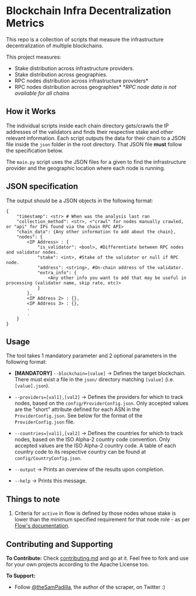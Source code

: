 # Blockchain Infra Decentralization Metrics
This repo is a collection of scripts that measure the infrastructure decentralization of multiple blockchains.

This project measures:
- Stake distribution across infrastructure providers.
- Stake distribution across geographies.
- RPC nodes distribution across infrastructure providers*
- RPC nodes distribution across geographies*
**RPC node data is not available for all chains*

## How it Works
The individual scripts inside each chain directory gets/crawls the IP addresses of the validators and finds their respective stake and other relevant information. Each script outputs the data for their chain to a JSON file inside the `json` folder in the root directory. That JSON file **must** follow the specification below.

The `main.py` script uses the JSON files for a given to find the infrastructure provider and the geographic location where each node is running.

## JSON specification
The output should be a JSON objects in the following format:
```
{
    "timestamp": <str> # When was the analysis last ran
    "collection_method": <str>, <"crawl" for nodes manually crawled, or "api" for IPs found via the chain RPC API>
    "chain_data": {Any other information to add about the chain},
    "nodes": {
        <IP Address> : {
            "is_validator": <bool>, #Differentiate between RPC nodes and validator nodes.
            "stake": <int>, #Stake of the validator or null if RPC node.
            "address": <string>, #On-chain address of the validator.
            "extra_info": {
                <Any other info you want to add that may be useful in processing (validator name, skip rate, etc)>
            }
        },
        <IP Address 2> : {},
        <IP Address 3> : {},
        .
        .
    }
}
```

## Usage
The tool takes 1 mandatory parameter and 2 optional parameters in the following format:

- **[MANDATORY]** `--blockchain=[value]` -> Defines the target blockchain. There must exist a file in the `json/` directory matching `[value]` (i.e. `[value].json`).

- `--providers=[val1],[val2]` -> Defines the providers for which to track nodes, based on the `config/ProviderConfig.json`.
    Only accepted values are the "short" attribute defined for each ASN in the `ProviderConfig.json`. See below for the format of the `ProviderConfig.json` file.

- `--countries=[val1],[val2]` -> Defines the countries for which to track nodes, based on the ISO Alpha-2 country code convention.
    Only accepted values are the ISO Alpha-2 country code. A table of each country code to its respective country can be found at `config/CountryConfig.json`.

- `--output` -> Prints an overview of the results upon completion.

- `--help` -> Prints this message.

## Things to note
1. Criteria for `active` in flow is defined by those nodes whose stake is lower than the minimum specified requirement for that node role - as per [Flow's documentation](https://developers.flow.com/nodes/node-operation/node-roles).

## Contributing and Supporting
**To Contribute:**
Check [contributing.md](contributing.md) and go at it. Feel free to fork and use for your own projects according to the Apache License too.

**To Support:**
- Follow [@theSamPadilla](https://twitter.com/thesampadilla), the author of the scraper, on Twitter :) 